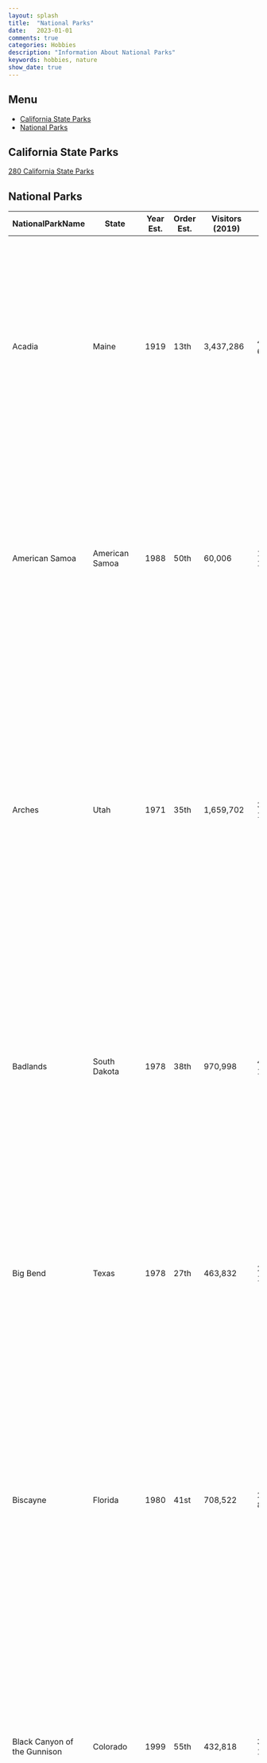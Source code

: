 ```yaml
---
layout: splash
title:  "National Parks"
date:   2023-01-01
comments: true
categories: Hobbies
description: "Information About National Parks"
keywords: hobbies, nature
show_date: true
---
```


## Menu
- [California State Parks](#californiastateparks)
- [National Parks](#nationalparks)

## California State Parks
[280 California State Parks](https://drive.google.com/file/d/14wrth4pBZKE63y84t5T74jB19BzBGOkW/view?usp=sharing)

## National Parks

|NationalParkName            |State                  |Year Est.|Order Est.|Visitors (2019)|Location        |Latitude   |Longitude   |Square Feet                      |Description                                                                                                                                                                                                                                                                                                                                                                                                                                                                                                     |Visited|
|----------------------------|-----------------------|---------|----------|---------------|----------------|-----------|------------|---------------------------------|----------------------------------------------------------------------------------------------------------------------------------------------------------------------------------------------------------------------------------------------------------------------------------------------------------------------------------------------------------------------------------------------------------------------------------------------------------------------------------------------------------------|-------|
|Acadia                      |Maine                  |1919     |13th      |3,437,286      |44.35°N 68.21°W |44.3876119 |-68.2039123 |47,389.67 acres (191.8 km2)      |Covering most of Mount Desert Island and other coastal islands, Acadia features the tallest mountain on the Atlantic coast, granite peaks, ocean shoreline, woodlands, and lakes. There are freshwater, estuary, forest, and intertidal habitats.[6]                                                                                                                                                                                                                                                            |No     |
|American Samoa              |American Samoa         |1988     |50th      |60,006         |14.25°S 170.68°W|-14.2331268|-169.4760133|9,000.00 acres (36.4 km2)        |The southernmost national park is on three Samoan islands and protects coral reefs, rainforests, volcanic mountains, and white beaches. The area is also home to flying foxes, brown boobies, sea turtles, and 900 species of fish.[7]                                                                                                                                                                                                                                                                          |No     |
|Arches                      |Utah                   |1971     |35th      |1,659,702      |38.68°N 109.57°W|38.5719944 |-109.4735066|76,518.98 acres (309.7 km2)      |This site features more than 2,000 natural sandstone arches, including the Delicate Arch. In a desert climate millions of years of erosion have led to these structures, and the arid ground has life-sustaining soil crust and potholes, natural water-collecting basins. Other geologic formations are stone columns, spires, fins, and towers.[8]                                                                                                                                                            |No     |
|Badlands                    |South Dakota           |1978     |38th      |970,998        |43.75°N 102.50°W|43.7480316 |-102.4983748|242,755.94 acres (982.4 km2)     |The Badlands are a collection of buttes, pinnacles, spires, and grass prairies. It has the world's richest fossil beds from the Oligocene epoch, and there is wildlife including bison, bighorn sheep, black-footed ferrets, and swift foxes.[9]                                                                                                                                                                                                                                                                |No     |
|Big Bend                    |Texas                  |1978     |27th      |463,832        |29.25°N 103.25°W|29.2669239 |-103.2201828|801,163.21 acres (3,242.2 km2)   |Named for the Bend of the Rio Grande along the US–Mexico border, this park includes a part of the Chihuahuan Desert. A wide variety of Cretaceous and Tertiary fossils as well as cultural artifacts of Native Americans exist within its borders.[10]                                                                                                                                                                                                                                                          |No     |
|Biscayne                    |Florida                |1980     |41st      |708,522        |25.65°N 80.08°W |35.746512  |-39.462891  |172,924.07 acres (699.8 km2)     |Located in Biscayne Bay, this park at the north end of the Florida Keys has four interrelated marine ecosystems: mangrove forest, the Bay, the Keys, and coral reefs. Threatened animals include the West Indian Manatee, American crocodile, various sea turtles, and peregrine falcon.[11]                                                                                                                                                                                                                    |No     |
|Black Canyon of the Gunnison|Colorado               |1999     |55th      |432,818        |38.57°N 107.72°W|38.4948194 |-107.71625  |32,950.03 acres (133.3 km2)      |The park protects a quarter of the Gunnison River, which has dark canyon walls from the Precambrian era. The canyon has very steep descents, and it is a site for river rafting and rock climbing. The narrow, steep canyon, made of gneiss and schist, is often in shadow, appearing black.[12]                                                                                                                                                                                                                |No     |
|Bryce Canyon                |Utah                   |1928     |17th      |432,818        |37.57°N 112.18°W|37.6215335 |-112.1549442|35,835.08 acres (145.0 km2)      |Bryce Canyon is a giant natural amphitheatre along the Paunsaugunt Plateau. The unique area has hundreds of tall hoodoos formed by erosion. The region was originally settled by Native Americans and later by Mormon pioneers.[13]                                                                                                                                                                                                                                                                             |No     |
|Canyonlands                 |Utah                   |1964     |31st      |733,996        |38.2°N 109.93°W |38.3337024 |-110.8076084|337,597.83 acres (1,366.2 km2)   |This landscape was eroded into canyons, buttes, and mesas by the Colorado River, Green River, and their tributaries, which divide the park into three districts. There are rock pinnacles and other naturally sculpted rock, as well as artifacts from Ancient Pueblo Peoples.[14]                                                                                                                                                                                                                              |No     |
|Capitol Reef                |Utah                   |1971     |36th      |1,226,519      |38.20°N 111.17°W|37.9430873 |-110.9506636|241,904.26 acres (979.0 km2)     |The park's Waterpocket Fold is a 100-mile (160 km) monocline that shows the Earth's geologic layers. Other natural features are monoliths and sandstone domes and cliffs shaped like the United States Capitol.[15]                                                                                                                                                                                                                                                                                             |No     |
|Carlsbad Caverns            |New Mexico             |1930     |19th      |440,691        |32.17°N 104.44°W|32.3391752 |-104.3791912|46,766.45 acres (189.3 km2)      |Carlsbad Caverns has 117 caves, the longest of which is over 120 miles (190 km) long. The Big Room is almost 4,000 feet (1,200 m) long, and the caves are home to over 400,000 Mexican Free-tailed Bats and sixteen other species. Above ground are the Chihuahuan Desert and Rattlesnake Springs.[16]                                                                                                                                                                                                          |No     |
|Channel Islands             |California             |1980     |40th      |409,630        |34.01°N 119.42°W|33.9948581 |-119.7194377|249,561.00 acres (1,009.9 km2)   |Five of the eight Channel Islands are protected, and half of the park's area is underwater. The islands have a unique Mediterranean ecosystem. They are home to over 2,000 species of land plants and animals, and 145 are unique to them. The islands were originally settled by the Chumash people.[17]                                                                                                                                                                                                       |No     |
|Congaree                    |South Carolina         |2003     |57th      |159,445        |33.78°N 80.78°W |33.8272919 |-80.7436141 |26,545.86 acres (107.4 km2)      |On the Congaree River, this park is the largest portion of old-growth floodplain forest left in North America. Some of the trees are the tallest in the Eastern US, and the Boardwalk Loop is an elevated walkway through the swamp.[18]                                                                                                                                                                                                                                                                        |No     |
|Crater Lake                 |Oregon                 |1902     |5th       |704,512        |42.94°N 122.1°W |42.9445872 |-122.1090039|183,224.05 acres (741.5 km2)     |Crater Lake lies in the caldera of Mount Mazama formed 7,700 years ago after an eruption. It is the deepest lake in the United States and is known for its blue color and water clarity. There are two islands in the lake, and, with no inlets or outlets, all water comes through precipitation.[19]                                                                                                                                                                                                          |Yes    |
|Cuyahoga Valley             |Ohia                   |2000     |56th      |2,237,997      |41.24°N 81.55°W |41.2361578 |-81.55122   |32,860.73 acres (133.0 km2)      |This park along the Cuyahoga River has waterfalls, hills, trails, and displays about early rural living. The Ohio and Erie Canal Towpath Trail follows the Ohio and Erie Canal, where mules towed canal boats. The park has numerous historic homes, bridges, and structures.[20] The park also offers a scenic train ride with various trips available. [21]                                                                                                                                                   |No     |
|Death Valley                |California             |1994     |53rd      |1,740,945      |36.24°N 116.82°W|36.2460841 |-116.8185076|3,372,401.96 acres (13,647.6 km2)|Death Valley is the hottest, lowest, and driest place in the United States. Daytime temperatures have topped 130°F (54°C) and it is home to Badwater Basin, the lowest point in North America. There are canyons, colorful badlands, sand dunes, mountains, and over 1000 species of plants in this graben on a fault line. Further geologic points of interest are salt flats, springs, and buttes.[22]                                                                                                        |No     |
|Denali                      |Alaska                 |1917     |12th      |601,152        |63.33°N 150.50°W|63.7477803 |-150.3064953|4,740,911.72 acres (19,185.8 km2)|Centered around the Mount McKinley, the tallest mountain in North America, Denali is serviced by a single road leading to Wonder Lake. McKinley and other peaks of the Alaska Range are covered with long glaciers and boreal forest. Wildlife includes grizzly bears, Dall sheep, caribou, and gray wolves.[23]                                                                                                                                                                                                |No     |
|Dry Tortugas                |Florida                |1992     |51st      |79,200         |24.63°N 82.87°W |35.746512  |-39.462891  |64,701.22 acres (261.8 km2)      |The Dry Tortugas on the west end of the Florida Keys are the site of Fort Jefferson, the largest masonry structure in the Western Hemisphere. With most of the park being water, it is the home of coral reefs and shipwrecks and is only accessible by plane or boat.[24]                                                                                                                                                                                                                                      |No     |
|Everglades                  |Florida                |1934     |20th      |1,118,300      |25.32°N 80.93°W |25.2866149 |-80.8986502 |1,508,537.90 acres (6,104.8 km2) |The Everglades are the largest subtropical wilderness in the United States. This mangrove ecosystem and marine estuary is home to 36 protected species, including the Florida panther, American crocodile, and West Indian manatee. Some areas have been drained and developed; restoration projects aim to restore the ecology.[25]                                                                                                                                                                            |No     |
|Gates of the Arctic         |Alaska                 |1980     |42nd      |10,518         |67.78°N 153.30°W|65.8443667 |-153.4302993|7,523,897.74 acres (30,448.1 km2)|This northernmost park protects part of the Brooks Range and has no park facilities. The land is home to Alaska natives, who have relied on the land and caribou for 11,000 years.[26]                                                                                                                                                                                                                                                                                                                          |No     |
|Gateway Arch                |Missouri               |2018     |60th      |2,055,309      |                |           |            |                                 |                                                                                                                                                                                                                                                                                                                                                                                                                                                                                                                |No     |
|Glacier                     |Montana                |1910     |8th       |3,049,839      |48.80°N 114.00°W|48.6162807 |-113.8594034|1,013,572.41 acres (4,101.8 km2) |Part of Waterton Glacier International Peace Park, this park has 26 remaining glaciers and 130 named lakes under the tall Rocky Mountain peaks. There are historic hotels and a landmark road in this region of rapidly receding glaciers. These mountains, formed by an overthrust, have the world's best sedimentary fossils from the Proterozoic era.[27]                                                                                                                                                    |No     |
|Glacier Bay                 |Alaska                 |1980     |43rd      |672,087        |58.50°N 137.00°W|58.659708  |-136.573678 |3,224,840.31 acres (13,050.5 km2)|Glacier Bay has numerous tidewater glaciers, mountains, and fjords. The temperate rainforest and the bay are home to grizzly bears, mountain goats, whales, seals, and eagles. When discovered in 1794 by George Vancouver, the entire bay was covered by ice, but the glaciers have receded over 65 miles (105 km).[28]                                                                                                                                                                                        |No     |
|Grand Canyon                |Arizona                |1919     |14th      |5,974,411      |36.06°N 112.14°W|36.0604107 |-112.1411217|1,217,403.32 acres (4,926.7 km2) |The Grand Canyon, carved out by the Colorado River, is 277 miles (446 km) long, up to 1 mile (1.6 km) deep, and up to 15 miles (24 km) wide. Millions of years of exposure has formed colorful layers of the Colorado Plateau in mesas and canyon walls.[29]                                                                                                                                                                                                                                                    |No     |
|Grand Teton                 |Wyoming                |1929     |18th      |3,405,614      |43.73°N 110.80°W|43.7325324 |-110.8059887|309,994.66 acres (1,254.5 km2)   |Grand Teton is the tallest mountain in the Teton Range. The park's Jackson Hole valley and reflective piedmont lakes contrast with the tall mountains, which abruptly rise from the glacial sage-covered valley.[30]                                                                                                                                                                                                                                                                                            |No     |
|Great Basin                 |Nevada                 |1986     |49th      |131,802        |38.98°N 114.30°W|38.9648711 |-114.1914951|77,180.00 acres (312.3 km2)      |Based around Wheeler Peak, the Great Basin has 5,000-year-old bristlecone pines, glacial moraines, and the limestone Lehman Caves. It has some of the country's darkest night skies, and there are animal species including Townsend's big-eared bat, Pronghorn, and Bonneville cutthroat trout.[31]                                                                                                                                                                                                            |No     |
|Great Sand Dunes            |Colorado               |2004     |58th      |527,546        |37.73°N 105.51°W|37.6572135 |-105.5474373|42,983.74 acres (173.9 km2)      |The tallest dunes in North America are up to 750 feet (230 m) tall and neighbor grasslands, shrublands and wetlands. They were formed by sand deposits of the Rio Grande on the San Luis Valley. The park also has alpine lakes, six 13,000-foot mountains, and ancient forests.[32]                                                                                                                                                                                                                            |No     |
|Great Smoky Mountains       |Tennessee              |1934     |21st      |12,547,743     |35.68°N 83.53°W |35.6839416 |-83.5323006 |521,490.13 acres (2,110.4 km2)   |The Great Smoky Mountains, part of the Appalachian Mountains, have a wide range of elevations, making them home to over 400 vertebrate species, 100 tree species, and 5000 plant species. Hiking is the park's main attraction, with over 800 miles (1,300 km) of trails, including 70 miles (110 km) of the Appalachian Trail. Other activities are fishing, horseback riding, and visiting some of nearly 80 historic structures.[33]                                                                         |No     |
|Guadalupe Mountains         |Texas                  |1966     |32nd      |188,833        |31.92°N 104.87°W|31.7786811 |-104.9856176|86,415.97 acres (349.7 km2)      |This park has Guadalupe Peak, the highest point in Texas, the scenic McKittrick Canyon full of Bigtooth Maples, part of the Chihuahuan Desert, and a fossilized reef from the Permian.[34]                                                                                                                                                                                                                                                                                                                      |No     |
|Haleakala                   |Hawaii                 |1961     |29th      |994,394        |20.72°N 156.17°W|20.7278194 |-156.3081217|29,093.67 acres (117.7 km2)      |The Haleakalā volcano on Maui has a very large crater with many cinder cones, Hosmer's Grove of alien trees, and the native Hawaiian Goose. The Kipahulu section has numerous pools with freshwater fish. This National Park has the greatest number of endangered species.[35]                                                                                                                                                                                                                                 |No     |
|Hawaii Volcanoes            |Hawaii                 |1916     |10th      |1,368,376      |19.38°N 155.20°W|19.4095008 |-155.0483131|323,431.38 acres (1,308.9 km2)   |This park on the Big Island protects the Kīlauea and Mauna Loa volcanoes, two of the world's most active. Diverse ecosystems of the park range from those at sea level to 13,000 feet (4,000 m).[36]                                                                                                                                                                                                                                                                                                            |No     |
|Hot Springs                 |Arkansas               |1921     |16th      |1,467,153      |34.51°N 93.05°W |34.5100997 |-93.0500476 |5,549.75 acres (22.5 km2)        |The only National Park in an urban area, this smallest National Park is based around the natural hot springs that have been managed for public use. Bathhouse Row preserves 47 of these with many beneficial minerals.[37]                                                                                                                                                                                                                                                                                      |No     |
|Indiana Dunes               |Indiana                |2019     |61st      |2,134,285      |                |           |            |                                 |                                                                                                                                                                                                                                                                                                                                                                                                                                                                                                                |No     |
|Isle Royale                 |Michigan               |1940     |25th      |26,410         |48.10°N 88.55°W |47.723087  |-86.940716  |571,790.11 acres (2,314.0 km2)   |The largest island in Lake Superior, this park is a site of isolation and wilderness. It has many shipwrecks, waterways, and hiking trails. The park also includes over 400 smaller islands in the waters up to 4.5 miles (7.2 km) from the island. There are only 20 mammal species and it is known for its wolf and moose relationship.[38]                                                                                                                                                                   |No     |
|Joshua Tree                 |California             |1994     |54th      |2,988,547      |33.79°N 115.90°W|33.6608927 |-115.9467997|789,745.47 acres (3,196.0 km2)   |Covering parts of the Colorado and Mojave Deserts and the Little San Bernardino Mountains, this is the home of the Joshua tree. Across great elevation changes are sand dunes, dry lakes, rugged mountains, and granite monoliths.[39]                                                                                                                                                                                                                                                                          |Yes    |
|Katmai                      |Alaska                 |1980     |44th      |84,167         |58.50°N 155.00°W|58.0458356 |-156.5982286|3,674,529.68 acres (14,870.3 km2)|This park on the Alaska Peninsula protects the Valley of Ten Thousand Smokes, an ash flow formed by the 1912 eruption of Novarupta, as well as Mount Katmai. Over 2,000 brown bears come here to catch spawning salmon.[40]                                                                                                                                                                                                                                                                                     |No     |
|Kenai Fjords                |Alaska                 |1980     |45th      |356,601        |59.92°N 149.65°W|60.1696088 |-149.2361887|669,982.99 acres (2,711.3 km2)   |Near Seward on the Kenai Peninsula, this park protects the Harding Icefield and at least 38 glaciers and fjords stemming from it. The only area accessible to the public by road is Exit Glacier, while the rest can only be viewed by boat tours.[41]                                                                                                                                                                                                                                                          |No     |
|Kings Canyon                |California             |1940     |24th      |632,110        |36.80°N 118.55°W|36.7472811 |-119.0925356|461,901.20 acres (1,869.2 km2)   |Home to several Giant sequoia groves and the General Grant Tree, the world's second largest, this park also has part of the Kings River, site of the granite Kings Canyon, and San Joaquin River, as well as the Boyden Cave.[42]                                                                                                                                                                                                                                                                               |No     |
|Kobuk Valley                |Alaska                 |1980     |46th      |15,766         |67.55°N 159.28°W|67.2872981 |-160.0342625|1,750,716.50 acres (7,084.9 km2) |Kobuk Valley has 61 miles (98 km) of the Kobuk River and three regions of sand dunes. Created by glaciers, the Great Kobuk, the Little Kobuk, and the Hunt River Sand Dunes can reach 100 feet (30 m) high and 100 °F (38 °C), and they are the largest dunes in the arctic. Twice a year, half a million caribou migrate through the dunes and across river bluffs that contain ice age fossils.[43]                                                                                                           |No     |
|Lake Clark                  |Alaska                 |1980     |47th      |17,157         |60.97°N 153.42°W|60.59772   |-152.7408824|2,619,733.21 acres (10,601.7 km2)|The region around Lake Clark has four active volcanoes, including Mount Redoubt, rivers, glaciers, and waterfalls. There are temperate rainforests, a tundra plateau, and three mountain ranges.[44]                                                                                                                                                                                                                                                                                                            |No     |
|Lassen Volcanic             |California             |1916     |11th      |517,039        |40.49°N 121.51°W|40.5328759 |-121.8412133|106,372.36 acres (430.5 km2)     |Lassen Peak, the largest plug dome volcano in the world, is joined by all three other types of volcanoes in this park: shield, cinder dome, and composite. Other than the volcano, which last erupted in 1915, the park has hydrothermal areas, including fumaroles, boiling pools, and steaming ground, heated by molten rock under the peak.[45]                                                                                                                                                              |Yes    |
|Mammoth Cave                |Kentucky               |1941     |26th      |551,590        |37.18°N 86.10°W |37.2135982 |-86.1548269 |52,830.19 acres (213.8 km2)      |With 392 miles (631 km) of passageways mapped, Mammoth Cave is by far the world's longest cave system. Cave animals include eight bat species, Kentucky cave shrimp, Northern cavefish, and cave salamanders. Above ground, the park contains Green River (Kentucky), 70 miles of hiking trails, sinkholes, and springs.[46]                                                                                                                                                                                    |No     |
|Mesa Verde                  |Colorado               |1906     |7th       |556,203        |37.18°N 108.49°W|37.1828071 |-108.4922277|52,121.93 acres (210.9 km2)      |This area has over 4,000 archaeological sites of the Ancestral Pueblo, who lived here for 700 years. Cliff dwellings built in the 12th and 13th centuries include Cliff Palace, which has 150 rooms and 23 kivas, and the Balcony House, with passages and tunnels.[47]                                                                                                                                                                                                                                         |No     |
|Mount Rainier               |Washington             |1899     |4th       |1,501,621      |46.85°N 121.75°W|46.8667428 |-121.8040452|235,625.00 acres (953.5 km2)     |Mount Rainier, an active volcano, is the most prominent peak in the Cascades, and it is covered by 26 named glaciers including Carbon Glacier and Emmons Glacier, the largest in the continental United States. The mountain is popular for climbing, and more than half of the park is covered by subalpine and alpine forests. Paradise on the south slope is one of the snowiest places in the world, and the Longmire visitor center is the start of the Wonderland Trail, which encircles the mountain.[48]|No     |
|New River Gorge             |West Virginia          |2020     |63rd      |N/A            |                |           |            |                                 |                                                                                                                                                                                                                                                                                                                                                                                                                                                                                                                |No     |
|North Cascades              |Washington             |1968     |33rd      |38,208         |48.70°N 121.20°W|48.7147254 |-121.1533781|504,780.94 acres (2,042.8 km2)   |This complex includes the two units of the National Park and the Ross Lake and Lake Chelan National Recreation Areas. There are numerous glaciers, and popular hiking and climbing areas are Cascade Pass, Mount Shuksan, Mount Triumph, and Eldorado Peak.[49]                                                                                                                                                                                                                                                 |No     |
|Olympic                     |Washington             |1938     |23rd      |3,245,806      |47.97°N 123.50°W|47.9707283 |-123.5035728|922,650.86 acres (3,733.8 km2)   |Situated on the Olympic Peninsula, this park ranges from Pacific shoreline with tide pools to temperate rainforests to Mount Olympus. The glaciated Olympic Mountains overlook the Hoh Rain Forest and Quinault Rain Forest, the wettest area of the continental United States.[50]                                                                                                                                                                                                                             |No     |
|Petrified Forest            |Arizona                |1962     |30th      |643,588        |35.07°N 109.78°W|35.0199151 |-109.7829791|93,532.57 acres (378.5 km2)      |This portion of the Chinle Formation has a great concentration of 225-million-year-old petrified wood. The surrounding region, the Painted Desert, has eroded red-hued volcanic rock called bentonite. There are also dinosaur fossils and over 350 Native American sites.[51]                                                                                                                                                                                                                                  |No     |
|Pinnacles                   |California             |2013     |59th      |177,224        |36.48°N 121.16°W|36.4808829 |-121.1593104|26,605.73 acres (107.7 km2)      |Known for the namesake eroded leftovers of half of an extinct volcano, it is popular for its rock climbing.[52]                                                                                                                                                                                                                                                                                                                                                                                                 |Yes    |
|Redwood                     |California             |1968     |34th      |504,722        |41.30°N 124.00°W|41.3678119 |-124.0296856|112,512.05 acres (455.3 km2)     |This park and the co-managed state parks protect almost half of all remaining Coastal Redwoods, the tallest trees on Earth. There are three large river systems in this very seismically active area, and the 37 miles (60 km) of protected coastline have tide pools and seastacks. The prairie, estuary, coast, river, and forest ecosystems have varied animal and plant species.[53]                                                                                                                        |Yes    |
|Rocky Mountain              |Colorado               |1915     |9th       |4,670,053      |40.40°N 105.58°W|40.400054  |-105.57937  |265,828.41 acres (1,075.8 km2)   |This section of the Rocky Mountains has ecosystems varying in elevation from the over 150 riparian lakes to Montane and subalpine forests to the alpine tundra. Large wildlife including mule deer, bighorn sheep, black bears, and cougars inhabit these igneous mountains and glacier valleys. The fourteener Longs Peak and Bear Lake are popular destinations.[54]                                                                                                                                          |No     |
|Saguaro                     |Arizona                |1994     |52nd      |1,020,226      |32.25°N 110.50°W|32.0149212 |-110.6645683|91,439.71 acres (370.0 km2)      |Split into the separate Rincon Mountain and Tucson Mountain Districts, the dry Sonoran Desert is still home to much life in six biotic communities. Beyond the namesake Giant Saguaro cacti, there are barrel cacti, cholla cacti, and prickly pears, as well as Lesser Long-nosed Bats, Spotted Owls, and javelinas.[55]                                                                                                                                                                                       |No     |
|Sequoia                     |California             |1890     |2nd       |1,246,053      |36.43°N 118.68°W|36.4495198 |-118.7198004|404,051.17 acres (1,635.1 km2)   |This park protects the Giant Forest, which has the world's largest tree, General Sherman, as well as four of the next nine. It also has over 240 caves, the tallest mountain in the continental U.S., Mount Whitney, and the granite dome Moro Rock.[56]                                                                                                                                                                                                                                                        |No     |
|Shenandoah                  |Virginia               |1935     |22nd      |1,425,507      |38.53°N 78.35°W |38.5314894 |-78.3522476 |199,045.23 acres (805.5 km2)     |Shenandoah's Blue Ridge Mountains are covered by hardwood forests that are home to tens of thousands of animals. The Skyline Drive and Appalachian Trail run the entire length of this narrow park that has more than 500 miles (800 km) of hiking trails along scenic overlooks and waterfalls of the Shenandoah River.[57]                                                                                                                                                                                    |No     |
|Theodore Roosevelt          |North Dakota           |1978     |39th      |691,658        |46.97°N 103.45°W|46.8747588 |-103.2519011|70,446.89 acres (285.1 km2)      |This region that enticed and influenced President Theodore Roosevelt is now a park of three units in the badlands. Besides Roosevelt's historic cabin, there are scenic drives and backcountry hiking opportunities. Wildlife includes American Bison, pronghorns, Bighorn sheep, and wild horses.[58]                                                                                                                                                                                                          |No     |
|Virgin Islands              |US Virgin Islands      |1956     |28th      |133,398        |18.33°N 64.73°W |18.3368114 |-64.7280952 |14,688.87 acres (59.4 km2)       |The island of Saint John has rich human and natural history. There are Taino archaeological sites and ruins of sugar plantations from Columbus's time. Past the pristine beaches are mangroves, seagrass beds, coral reefs and algal plains.[59]                                                                                                                                                                                                                                                                |No     |
|Voyageurs                   |Minnesota              |1971     |37th      |232,974        |48.50°N 92.88°W |48.5494209 |-93.3763619 |218,200.17 acres (883.0 km2)     |This park on four main lakes, a site for canoeing, kayaking, and fishing, has a history of Ojibwe Native Americans, French fur traders called voyageurs, and a gold rush. Formed by glaciers, this region has tall bluffs, rock gardens, islands and bays, and historic buildings.[60]                                                                                                                                                                                                                          |No     |
|White Sands                 |New Mexico             |2019     |62nd      |608,785        |                |           |            |                                 |                                                                                                                                                                                                                                                                                                                                                                                                                                                                                                                |No     |
|Wind Cave                   |South Dakota           |1903     |6th       |615,350        |43.57°N 103.48°W|43.3759472 |-103.4511768|28,295.03 acres (114.5 km2)      |Wind Cave is distinctive for its calcite fin formations called boxwork and needle-like growths called frostwork. The cave, which was discovered by the sound of wind coming from a hole in the ground, is the world's densest cave system. Above ground is a mixed-grass prairie with animals such as bison, black-footed ferrets, and prairie dogs,[61] and Ponderosa pine forests home to cougars and elk.                                                                                                    |No     |
|Wrangell - St. Elias        |Alaska                 |1980     |48th      |74,518         |61.00°N 142.00°W|61.3314317 |-142.939826 |8,323,147.59 acres (33,682.6 km2)|This mountainous land has the convergence of the Alaska, Chugach, and Wrangell-Saint Elias Ranges, which have many of the continent's tallest mountains over 16,000 feet (4,900 m), including Mount Saint Elias. More than 25% of this park of volcanic peaks is covered with glaciers, including the tidewater Hubbard Glacier, piedmont Malaspina Glacier, and valley Nabesna Glacier.[62]                                                                                                                    |No     |
|Yellowstone                 |Wyoming, Montana, Idaho|1872     |1st       |4,020,288      |44.60°N 110.50°W|44.4620852 |-110.6424411|2,219,790.71 acres (8,983.2 km2) |Situated on the Yellowstone Caldera, the first national park in the world has vast geothermal areas such as hot springs and geysers, the best-known being Old Faithful and Grand Prismatic Spring. The yellow-hued Grand Canyon of the Yellowstone River has numerous waterfalls, and four mountain ranges run through the park. There are almost 60 mammal species, including the gray wolf, grizzly bear, lynx, bison, and elk.[63]                                                                           |Yes    |
|Yosemite                    |California             |1890     |3rd       |4,422,861      |37.83°N 119.50°W|37.8276596 |-119.5053357|761,266.19 acres (3,080.7 km2)   |Yosemite has towering cliffs, waterfalls, and sequoias in a diverse area of geology and hydrology. Half Dome and El Capitan rise from the central glacier-formed Yosemite Valley, as does Yosemite Falls, North America's tallest waterfall. Three Giant Sequoia groves and vast wilderness are home to diverse wildlife.[64]                                                                                                                                                                                   |No     |
|Zion                        |Utah                   |1919     |15th      |4,488,268      |37.30°N 113.05°W|37.088313  |-113.2394452|146,597.60 acres (593.3 km2)     |This geologically unique area has colorful sandstone canyons, high plateaus, and rock towers. Natural arches and exposed formations of the Colorado Plateau make up a large wilderness of four ecosystems.[65]                                                                                                                                                                                                                                                                                                  |No     |
